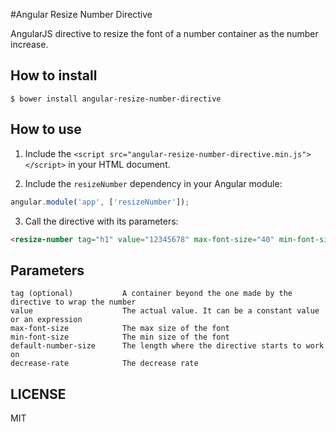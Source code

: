 #Angular Resize Number Directive

AngularJS directive to resize the font of a number container as the number increase.

## How to install

`$ bower install angular-resize-number-directive`

## How to use

1. Include the `<script src="angular-resize-number-directive.min.js"></script>` in your HTML document.

2. Include the `resizeNumber` dependency in your Angular module:

``` javascript
angular.module('app', ['resizeNumber']);
```

3. Call the directive with its parameters:
``` html
<resize-number tag="h1" value="12345678" max-font-size="40" min-font-size="20" default-number-size="5" decrease-rate="2"></resize-number>
```

## Parameters

```
tag (optional)           A container beyond the one made by the directive to wrap the number
value                    The actual value. It can be a constant value or an expression
max-font-size            The max size of the font
min-font-size            The min size of the font
default-number-size      The length where the directive starts to work on
decrease-rate            The decrease rate
```

## LICENSE 

MIT
